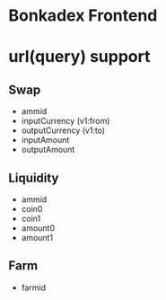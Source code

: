 # Bonkadex Frontend

# url(query) support

## Swap

- ammid
- inputCurrency (v1:from)
- outputCurrency (v1:to)
- inputAmount
- outputAmount

## Liquidity

- ammid
- coin0
- coin1
- amount0
- amount1

## Farm

- farmid
